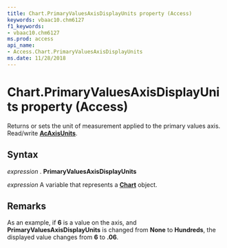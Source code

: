 ```yaml
---
title: Chart.PrimaryValuesAxisDisplayUnits property (Access)
keywords: vbaac10.chm6127
f1_keywords:
- vbaac10.chm6127
ms.prod: access
api_name:
- Access.Chart.PrimaryValuesAxisDisplayUnits
ms.date: 11/28/2018 
---
```



# Chart.PrimaryValuesAxisDisplayUnits property (Access)

Returns or sets the unit of measurement applied to the primary values axis. Read/write **[AcAxisUnits](Access.AcAxisUnits.md)**.


## Syntax

_expression_ . **PrimaryValuesAxisDisplayUnits**

_expression_ A variable that represents a **[Chart](Access.Chart.md)** object.


## Remarks

As an example, if **6** is a value on the axis, and **PrimaryValuesAxisDisplayUnits** is changed from **None** to **Hundreds**, the displayed value changes from **6** to **.06**.

